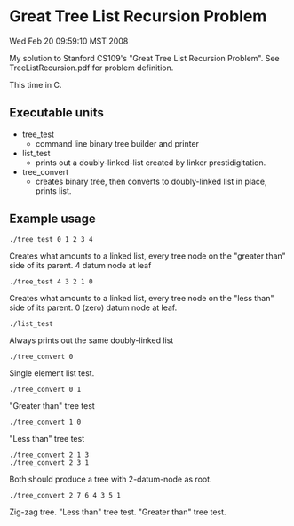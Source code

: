 # Great Tree List Recursion Problem

Wed Feb 20 09:59:10 MST 2008

My solution to Stanford CS109's "Great Tree List Recursion Problem".
See TreeListRecursion.pdf for problem definition.

This time in C.

## Executable units

+ tree_test
	- command line binary tree builder and printer
+ list_test
	- prints out a doubly-linked-list created by
	  linker prestidigitation.
+ tree_convert
	- creates binary tree, then converts to doubly-linked
	  list in place, prints list.

## Example usage

    ./tree_test 0 1 2 3 4

Creates what amounts to a linked list,
every tree node on the "greater than" side
of its parent. 4 datum node at leaf

    ./tree_test 4 3 2 1 0

Creates what amounts to a linked list,
every tree node on the "less than" side
of its parent. 0 (zero) datum node at
leaf.

    ./list_test

Always prints out the same doubly-linked list

    ./tree_convert 0

Single element list test.

    ./tree_convert 0 1

"Greater than" tree test

    ./tree_convert 1 0

"Less than" tree test

    ./tree_convert 2 1 3
    ./tree_convert 2 3 1

Both should produce a tree with 2-datum-node as root.

    ./tree_convert 2 7 6 4 3 5 1

Zig-zag tree.  "Less than" tree test. "Greater than" tree test.
